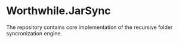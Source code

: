 # Worthwhile.JarSync
The repository contains core implementation of the recursive folder syncronization engine.
